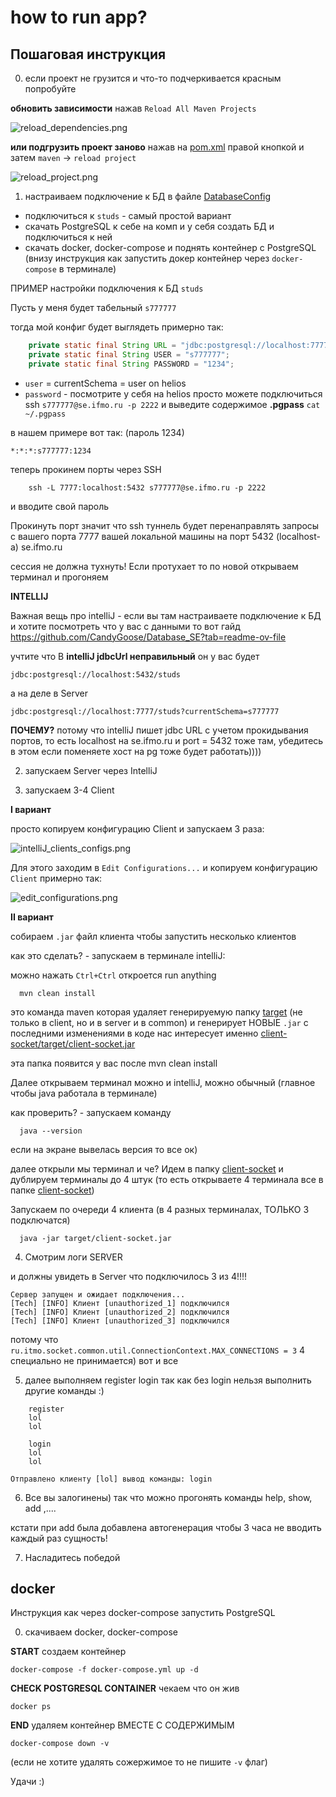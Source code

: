 # how to run app?

## Пошаговая инструкция

0) если проект не грузится и что-то подчеркивается красным попробуйте 

**обновить зависимости** нажав `Reload All Maven Projects`

![reload_dependencies.png](reload_dependencies.png)

**или подгрузить проект заново** нажав на [pom.xml](pom.xml) правой кнопкой и затем `maven` -> `reload project`

![reload_project.png](reload_project.png)


1) настраиваем подключение к БД в
   файле [DatabaseConfig](server-socket%2Fsrc%2Fmain%2Fjava%2Fru%2Fitmo%2Fsocket%2Fserver%2Fdb%2FDatabaseConfig.java)

* подключиться к `studs` - самый простой вариант
* скачать PostgreSQL к себе на комп и у себя создать БД и подключиться к ней
* скачать docker, docker-compose и поднять контейнер с PostgreSQL (внизу инструкция как запустить докер контейнер
  через `docker-compose` в терминале)

ПРИМЕР настройки подключения к БД `studs`

Пусть у меня будет табельный `s777777`

тогда мой конфиг будет выглядеть примерно так:

```java
    private static final String URL = "jdbc:postgresql://localhost:7777/studs?currentSchema=s777777";
    private static final String USER = "s777777";
    private static final String PASSWORD = "1234";
```

* `user` = currentSchema = user on helios
* `password` - посмотрите у себя на helios 
просто можете подключиться ssh `s777777@se.ifmo.ru -p 2222` и выведите содержимое **.pgpass** `cat ~/.pgpass`

в нашем примере вот так: (пароль 1234)
```text
*:*:*:s777777:1234
```

теперь прокинем порты через SSH

```shell
    ssh -L 7777:localhost:5432 s777777@se.ifmo.ru -p 2222 
```

и вводите свой пароль

Прокинуть порт значит что ssh туннель будет перенаправлять запросы с вашего порта 7777 вашей локальной машины на порт
5432 (localhost-а) se.ifmo.ru

сессия не должна тухнуть! Если протухает то по новой открываем терминал и прогоняем

**INTELLIJ**

Важная вещь про intelliJ - если вы там настраиваете подключение к БД и хотите посмотреть что у вас с данными то вот гайд
https://github.com/CandyGoose/Database_SE?tab=readme-ov-file

учтите что В **intelliJ jdbcUrl неправильный** он у вас будет

```text
jdbc:postgresql://localhost:5432/studs
```

а на деле в Server

```text
jdbc:postgresql://localhost:7777/studs?currentSchema=s777777
```

**ПОЧЕМУ?** потому что intelliJ пишет jdbc URL с учетом прокидывания портов, то есть localhost на se.ifmo.ru и port =
5432 тоже там, убедитесь в этом если поменяете хост на pg тоже будет работать))))

2) запускаем Server через IntelliJ

3) запускаем 3-4 Client

**I вариант**

просто копируем конфигурацию Client и запускаем 3 раза:

![intelliJ_clients_configs.png](intelliJ_clients_configs.png)

Для этого заходим в `Edit Configurations...` и копируем конфигурацию `Client` примерно так:

![edit_configurations.png](edit_configurations.png)

**II вариант**

собираем `.jar` файл клиента чтобы запустить несколько клиентов

как это сделать? - запускаем в терминале intelliJ:

можно нажать `Ctrl+Ctrl` откроется run anything

```shell
  mvn clean install
```

это команда maven которая удаляет генерируемую папку [target](common-socket%2Ftarget) (не только в client, но и в server
и в common)
и генерирует НОВЫЕ `.jar` с последними изменениями в коде
нас интересует именно [client-socket/target/client-socket.jar](client-socket%2Ftarget%2Fclient-socket.jar)

эта папка появится у вас после mvn clean install

Далее открываем терминал можно и intelliJ, можно обычный (главное чтобы java работала в терминале)

как проверить? - запускаем команду

```shell
  java --version
```

если на экране вывелась версия то все ок)

далее открыли мы терминал и че? Идем в папку [client-socket](client-socket)
и дублируем терминалы до 4 штук (то есть открываете 4 терминала все в папке [client-socket](client-socket))

Запускаем по очереди 4 клиента (в 4 разных терминалах, ТОЛЬКО 3 подключатся)

```shell
  java -jar target/client-socket.jar
```

4) Смотрим логи SERVER

и должны увидеть в Server что подключилось 3 из 4!!!!

```text
Сервер запущен и ожидает подключения...
[Tech] [INFO] Клиент [unauthorized_1] подключился 
[Tech] [INFO] Клиент [unauthorized_2] подключился 
[Tech] [INFO] Клиент [unauthorized_3] подключился 
```

потому что `ru.itmo.socket.common.util.ConnectionContext.MAX_CONNECTIONS = 3`
4 специально не принимается) вот и все

5) далее выполняем register login
   так как без login нельзя выполнить другие команды :)

```text
    register
    lol
    lol
```

```text
    login
    lol
    lol
```

```text
Отправлено клиенту [lol] вывод команды: login
```

6) Все вы залогинены) так что можно прогонять команды
   help, show, add ,....

кстати при add была добавлена автогенерация чтобы 3 часа не вводить каждый раз сущность!

7) Насладитесь победой 

## docker

Инструкция как через docker-compose запустить PostgreSQL

0) скачиваем docker, docker-compose

**START**
создаем контейнер

```shell
docker-compose -f docker-compose.yml up -d
```

**CHECK POSTGRESQL CONTAINER**
чекаем что он жив

```shell
docker ps
```

**END**
удаляем контейнер ВМЕСТЕ С СОДЕРЖИМЫМ

```shell
docker-compose down -v
```

(если не хотите удалять сожержимое то не пишите `-v` флаг)

Удачи :) 